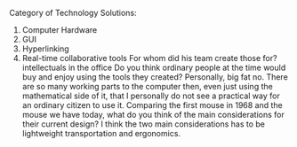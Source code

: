 Category of Technology Solutions:
1. Computer Hardware
2. GUI
3. Hyperlinking
4. Real-time collaborative tools
For whom did his team create those for?
	intellectuals in the office 
Do you think ordinary people at the time would buy and enjoy using the tools they created?
	Personally, big fat no. There are so many working parts to the computer then, even just using the mathematical side of it, that I personally do not see a practical way for an ordinary citizen to use it. 
Comparing the first mouse in 1968 and the mouse we have today, what do you think of the main considerations for their current design?
	I think the two main considerations has to be lightweight transportation and ergonomics.